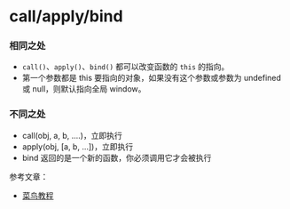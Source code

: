 # call/apply/bind 

### 相同之处

* `call()`、`apply()`、`bind()` 都可以改变函数的 `this` 的指向。
* 第一个参数都是 this 要指向的对象，如果没有这个参数或参数为 undefined 或 null，则默认指向全局 window。

### 不同之处

* call(obj, a, b, ....)，立即执行
* apply(obj, [a, b, ...])，立即执行
* bind 返回的是一个新的函数，你必须调用它才会被执行

参考文章：

* [菜鸟教程](https://www.runoob.com/w3cnote/js-call-apply-bind.html)